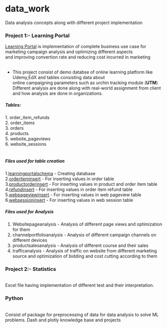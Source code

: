 # data_work
Data analysis concepts along with different project implementation 

<h3>Project 1:- Learning Portal</h3>

[Learning Portal](https://github.com/Mithlesh7877/data_work/tree/main/LearningPortalAnalysis)
is implementation of complete business use case for marketing campaign analysis and optimizing different aspects</br>
and improving convertion rate and reducing cost incurred in marketing </br></br>
- This project consist of demo databse of online learning platform like Udemy,EdX and tables consisting data about </br>
  online campaigning parameters such as urchin tracking module (<b>UTM</b>)</br>
  Different analysis are done along with real-world assignment from client and how analysis are done in organizations.</br>
  
 <h5>Tables:</h5>
  1. order_item_refunds</br>
  2. order_items</br>
  3. orders</br>
  4. products</br>
  5. website_pageviews</br>
  6. website_sessions</br></br>
  
  <h5>Files used for table creation </h5>
 
  1.[learningportalschema](https://github.com/Mithlesh7877/data_work/blob/main/LearningPortalAnalysis/learningportalschema.sql)  - Creating database</br>
  2.[orderiteminsert](https://github.com/Mithlesh7877/data_work/blob/main/LearningPortalAnalysis/orderiteminsert.sql) - For inserting values in order table</br> 
  3.[productorderinsert](https://github.com/Mithlesh7877/data_work/blob/main/LearningPortalAnalysis/productorderinsert.sql) - For inserting values in product and order item table</br>
  4.[refundinsert](https://github.com/Mithlesh7877/data_work/blob/main/LearningPortalAnalysis/refundinsert.sql) - For inserting values in order item refund table</br>
  5.[webpageviewinsert](https://github.com/Mithlesh7877/data_work/blob/main/LearningPortalAnalysis/webpageviewinsert.sql) - For inserting values in web pageview table</br>
  6.[websessioninsert](https://github.com/Mithlesh7877/data_work/blob/main/LearningPortalAnalysis/websessioninsert.sql) - For inserting values in web session table</br>

  <h5>Files used for Analysis </h5>
  
   1. Websitepageanalysis - Analysis of different page views and optimization for them</br>
   2. channelportfolioanalysis - Analysis of different campaign channels on different devices</br>
   3. productsalesanalysis - Analysis of different course and their sales </br>
   4. trafficanalysis - Analysis of traffic on website from different marketing source and optimization of bidding and cost cutting according to them </br>


<h3>Project 2:- Statistics</h3></br>
 Excel file having implementation of different test and their interpretation.

<h3>Python</h3></br>
 Consist of package for preprocessing of data for data analysis to solve ML problems.
 Dash and plotly knowledge base and projects 
